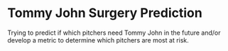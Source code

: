 # Tommy John Surgery Prediction

Trying to predict if which pitchers need Tommy John in the future 
and/or develop a metric to determine which pitchers are most at risk.
